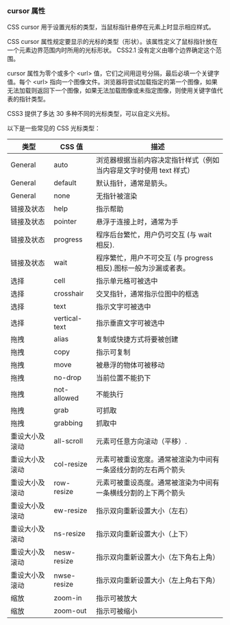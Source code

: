 <!--
 * @Author: Shu Binqi
 * @Date: 2023-03-25 13:13:16
 * @LastEditors: Shu Binqi
 * @LastEditTime: 2023-03-25 13:35:29
 * @Description: CSS Cursor
 * @Version: 1.0.0
 * @FilePath: \interviewQuestions\前端基础\CSS\CSS-Cursor.md
-->

### cursor 属性

CSS cursor 用于设置光标的类型，当鼠标指针悬停在元素上时显示相应样式。

CSS cursor 属性规定要显示的光标的类型（形状）。该属性定义了鼠标指针放在一个元素边界范围内时所用的光标形状。 CSS2.1 没有定义由哪个边界确定这个范围。

cursor 属性为零个或多个 &lt;url&gt; 值，它们之间用逗号分隔，最后必填一个关键字值。每个 &lt;url&gt; 指向一个图像文件。浏览器将尝试加载指定的第一个图像，如果无法加载则返回下一个图像，如果无法加载图像或未指定图像，则使用关键字值代表的指针类型。

CSS3 提供了多达 30 多种不同的光标类型，可以自定义光标。

以下是一些常见的 CSS 光标类型：

| 类型           | CSS 值        | 描述                                                               |
| -------------- | ------------- | ------------------------------------------------------------------ |
| General        | auto          | 浏览器根据当前内容决定指针样式（例如当内容是文字时使用 text 样式） |
| General        | default       | 默认指针，通常是箭头。                                             |
| General        | none          | 无指针被渲染                                                       |
| 链接及状态     | help          | 指示帮助                                                           |
| 链接及状态     | pointer       | 悬浮于连接上时，通常为手                                           |
| 链接及状态     | progress      | 程序后台繁忙，用户仍可交互 (与 wait 相反).                         |
| 链接及状态     | wait          | 程序繁忙，用户不可交互 (与 progress 相反).图标一般为沙漏或者表。   |
| 选择           | cell          | 指示单元格可被选中                                                 |
| 选择           | crosshair     | 交叉指针，通常指示位图中的框选                                     |
| 选择           | text          | 指示文字可被选中                                                   |
| 选择           | vertical-text | 指示垂直文字可被选中                                               |
| 拖拽           | alias         | 复制或快捷方式将要被创建                                           |
| 拖拽           | copy          | 指示可复制                                                         |
| 拖拽           | move          | 被悬浮的物体可被移动                                               |
| 拖拽           | no-drop       | 当前位置不能扔下                                                   |
| 拖拽           | not-allowed   | 不能执行                                                           |
| 拖拽           | grab          | 可抓取                                                             |
| 拖拽           | grabbing      | 抓取中                                                             |
| 重设大小及滚动 | all-scroll    | 元素可任意方向滚动（平移）.                                        |
| 重设大小及滚动 | col-resize    | 元素可被重设宽度。通常被渲染为中间有一条竖线分割的左右两个箭头     |
| 重设大小及滚动 | row-resize    | 元素可被重设高度。通常被渲染为中间有一条横线分割的上下两个箭头     |
| 重设大小及滚动 | ew-resize     | 指示双向重新设置大小（左右）                                       |
| 重设大小及滚动 | ns-resize     | 指示双向重新设置大小（上下）                                       |
| 重设大小及滚动 | nesw-resize   | 指示双向重新设置大小（左下角右上角）                               |
| 重设大小及滚动 | nwse-resize   | 指示双向重新设置大小（左上角右下角）                               |
| 缩放           | zoom-in       | 指示可被放大                                                       |
| 缩放           | zoom-out      | 指示可被缩小                                                       |
